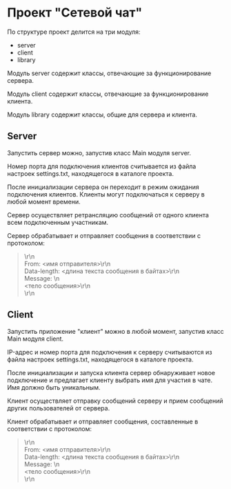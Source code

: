 # Проект "Сетевой чат"

По структуре проект делится на три модуля:
* server
* client
* library

Модуль server содержит классы, отвечающие за функционирование сервера.

Модуль client содержит классы, отвечающие за функционирование клиента.

Модуль library содержит классы, общие для сервера и клиента.

## Server

Запустить сервер можно, запустив класс Main модуля server. 

Номер порта для подключения клиентов считывается из файла настроек settings.txt, находящегося в каталоге проекта.

После инициализации сервера он переходит в режим ожидания подключения клиентов. Клиенты могут подключаться к серверу в любой момент времени. 

Сервер осуществляет ретрансляцию сообщений от одного клиента всем подключенным участникам.

Сервер обрабатывает и отправляет сообщения в соответствии с протоколом:

> \r\n  
 From: <имя отправителя>\r\n  
 Data-length: <длина текста сообщения в байтах>\r\n  
 Message: \n  
 <тело сообщения>\r\n  
 \r\n   

## Client

Запустить приложение "клиент" можно в любой момент, запустив класс Main модуля client. 

IP-адрес и номер порта для подключения к серверу считываются из файла настроек settings.txt, находящегося в каталоге проекта.

После инициализации и запуска клиента сервер обнаруживает новое подключение и предлагает клиенту выбрать имя для участия в чате. Имя должно быть уникальным.

Клиент осуществляет отправку сообщений серверу и прием сообщений других пользователей от сервера.

Клиент обрабатывает и отправляет сообщения, составленные в соответствии с протоколом:


> \r\n  
 From: <имя отправителя>\r\n  
 Data-length: <длина текста сообщения в байтах>\r\n  
 Message: \n  
 <тело сообщения>\r\n  
 \r\n  

